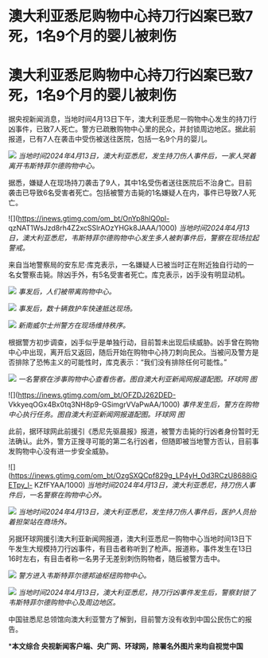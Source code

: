 # 澳大利亚悉尼购物中心持刀行凶案已致7死，1名9个月的婴儿被刺伤

# 澳大利亚悉尼购物中心持刀行凶案已致7死，1名9个月的婴儿被刺伤

据央视新闻消息，当地时间4月13日下午，澳大利亚悉尼一购物中心发生的持刀行凶事件，已致7人死亡。警方已疏散购物中心里的民众，并封锁周边地区。据此前报道，已有7人在袭击中受伤被送往医院，包括一名9个月的婴儿。

![](https://inews.gtimg.com/om_bt/OmacatspqFOLJKP24o0Ali7rG8UrtxJZTf3DVhEeDOCOsAA/1000)
_当地时间2024年4月13日，澳大利亚悉尼，发生持刀伤人事件后，一家人哭着离开韦斯特菲尔德购物中心。_

据悉，嫌疑人在现场持刀袭击了9人，其中1名受伤者送往医院后不治身亡。目前袭击已导致6名受害者死亡。包括被警方击毙的1名嫌疑人在内，事件已导致7人死亡。

![](https://inews.gtimg.com/om_bt/OnYp8hlQ0pI-
qzNAT1WsJzd8rh4Z2xcSSlrAOzYHGk8JAAA/1000)
_当地时间2024年4月13日，澳大利亚悉尼，韦斯特菲尔德购物中心发生多人被刺事件后，警察在现场拉起警戒。_

来自当地警察局的安东尼·库克表示，一名嫌疑人已被当时正在附近独自行动的一名女警察击毙。除凶手外，有5名受害者死亡。库克表示，凶手没有明显动机。

![](https://inews.gtimg.com/om_bt/OfLVszBUZ7zttvS8tlcGKubLgw8-nxgHs2rHnwVsG_EE0AA/1000)
_事发后，人们被带离购物中心。_

![](https://inews.gtimg.com/om_bt/OtBUSI_O5WCv7Gzff2PdEslJZF_XAwpVhRExFBfAt8K8cAA/1000)
_事发后，数十辆救护车快速抵达现场。_

![](https://inews.gtimg.com/om_bt/OCJzQ9qy4J6_l93NJ9MbuePyrFU4-DDoROFFN6MDtCH7AAA/1000)
_新南威尔士州警方在现场维持秩序。_

根据警方初步调查，凶手似乎是单独行动，目前暂未出现后续威胁。凶手曾在购物中心中出现，离开后又返回，随后开始在购物中心持刀刺向民众。当被问及警方是否排除了恐怖主义的可能性时，库克表示：“我们没有排除任何可能性。”

![](https://inews.gtimg.com/om_bt/OgBF9K2XCJwBZkRKoEG_CHLL3Q3SOtWxPnkhNPNbL97GIAA/1000)
_一名警察在涉事购物中心查看伤者。图自澳大利亚新闻网报道配图。环球网 图_

![](https://inews.gtimg.com/om_bt/OFZDJ262DED-
VkkyeqOGx4Bx0tq3NH8p9-GSimgrVVaPwAA/1000) _事件发生后，警方在购物中心执行任务。图自澳大利亚新闻网报道配图。环球网
图_

此前，据环球网此前援引《悉尼先驱晨报》报道，被警方击毙的行凶者身份暂时无法确认。此外，警方正搜寻可能的第二名行凶者，但随即被当地警方否认，目前事发购物中心没有进一步安全威胁。

![](https://inews.gtimg.com/om_bt/OzgSXQCpf829g_LP4yH_Od3RCzU8688iGETpy_l-
KZfFYAA/1000) _当地时间2024年4月13日，澳大利亚悉尼，持刀伤人事件后，一名警察在购物中心外。_

![](https://inews.gtimg.com/om_bt/OPz3TMJwaQ1v1zhPomRDu9Jd5hTAo7X7fa3VcbqWBn9egAA/1000)
_当地时间2024年4月13日，澳大利亚悉尼，发生持刀伤人事件后，医护人员抬着担架站在商场外。_

另据环球网援引澳大利亚新闻网报道，澳大利亚悉尼一购物中心当地时间13日下午发生大规模持刀行凶事件，有目击者称听到了枪声。报道称，事件发生在13日16时左右，有目击者称一名男子无差别刺伤购物者，随后被警方击中。

![](https://inews.gtimg.com/om_bt/OKnibRX9aVwhl3Eqq8fuis_MQenIZ9nYFMg9ex_JGDXPcAA/1000)
_警方进入韦斯特菲尔德邦迪枢纽购物中心。_

![](https://inews.gtimg.com/om_bt/OI6jjOTKoQBUXeXH2oIdGjUNpQd1kPTlr5NDzBF63sHBwAA/1000)
_当地时间2024年4月13日，澳大利亚悉尼，持刀行凶事件发生后，警察封锁了韦斯特菲尔德购物中心及周边地区。_

中国驻悉尼总领馆向澳大利亚警方了解到，目前警方没有收到中国公民伤亡的报告。

***本文综合 央视新闻客户端、央广网、环球网，除署名外图片来均自视觉中国**

